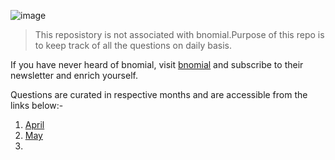 ![image](https://user-images.githubusercontent.com/43057462/163674417-066f4023-24b8-469b-b053-3a3aa5976640.png)


> This reposistory is not associated with bnomial.Purpose of this repo is to keep track of all the questions on daily basis. 

If you have never heard of bnomial, visit [bnomial](https://today.bnomial.com/) and subscribe to their newsletter and enrich yourself.

Questions are curated in respective months and are accessible from the links below:-

1. [April](April_22.md) 
2. [May](May_2022.md)
3. 
